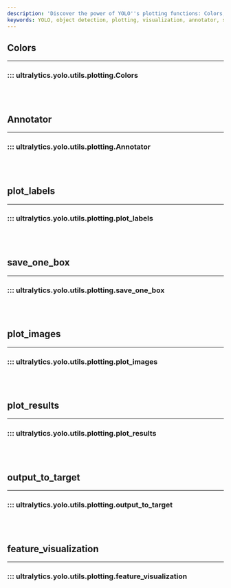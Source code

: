 ```yaml
---
description: 'Discover the power of YOLO''s plotting functions: Colors, Labels and Images. Code examples to output targets and visualize features. Check it now.'
keywords: YOLO, object detection, plotting, visualization, annotator, save one box, plot results, feature visualization, Ultralytics
---
```


## Colors
---

### ::: ultralytics.yolo.utils.plotting.Colors

<br><br>

## Annotator
---

### ::: ultralytics.yolo.utils.plotting.Annotator

<br><br>

## plot_labels
---

### ::: ultralytics.yolo.utils.plotting.plot_labels

<br><br>

## save_one_box
---

### ::: ultralytics.yolo.utils.plotting.save_one_box

<br><br>

## plot_images
---

### ::: ultralytics.yolo.utils.plotting.plot_images

<br><br>

## plot_results
---

### ::: ultralytics.yolo.utils.plotting.plot_results

<br><br>

## output_to_target
---

### ::: ultralytics.yolo.utils.plotting.output_to_target

<br><br>

## feature_visualization
---

### ::: ultralytics.yolo.utils.plotting.feature_visualization

<br><br>
